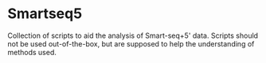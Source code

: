 # Smartseq5
Collection of scripts to aid the analysis of Smart-seq+5' data. 
Scripts should not be used out-of-the-box, but are supposed to help the understanding of methods used. 
